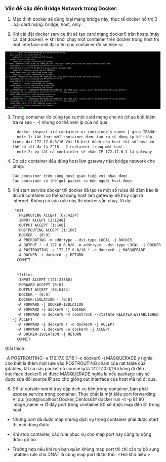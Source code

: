 ### Vấn đề cập đến Bridge Network trong Docker:

1. Mặc định docker sẽ dùng loại mạng bridge này, thực tế docker hỗ trợ 3 loại card mạng: bridge, host, only.

2. Khi cài đặt docker service thì sẽ tạo card mạng docker0 trên hosts (máy cài đặt docker) => khi khởi chạy một container trên docker trong host thì một interface mới đại diện cho container đó sẽ hiện ra 

![](/image/1.PNG)

3. Trong container đó cũng tạo ra một card mạng cho nó (chưa biết kiểm tra ra sao -_-) nhưng có thể xem ip của nó qua: 

         docker inspect <id container or container's name> | grep IPAddr
         note 1: Lần lượt mỗi container được tạo ra sẽ dùng ip kế tiếp trong dải 172.17.0.0/16 Với 16 bist dành cho host thì số host có thể có tối đa là 2^16 - 2 container trong một host.
         note 2: và tất cả containter sẽ nhận IP 172.17.0.1 là gateway 
         
4. Do các container đều dùng host làm gateway nên bridge network cho phép:

       Các container trên cùng host giao tiếp với nhau được
       Các container có thể gửi packet ra bên ngoài host được.
       
5. Khi start service docker thì docker đã tạo ra một số rules để đảm bảo là đủ để container có thể sử dụng host làm gateway để truy cập ra internet. Không có các rule này thì docker vẫn chạy. Ví dụ: 

        *nat
         :PREROUTING ACCEPT [67:4224]
         :INPUT ACCEPT [3:1248]
         :OUTPUT ACCEPT [1:160]
         :POSTROUTING ACCEPT [1:160]
         :DOCKER - [0:0]
         -A PREROUTING -m addrtype --dst-type LOCAL -j DOCKER
         -A OUTPUT ! -d 127.0.0.0/8 -m addrtype --dst-type LOCAL -j DOCKER
         -A POSTROUTING -s 172.17.0.0/16 ! -o docker0 -j MASQUERADE
         -A DOCKER -i docker0 -j RETURN
         COMMIT


         *filter
         :INPUT ACCEPT [121:23360]
         :FORWARD ACCEPT [0:0]
         :OUTPUT ACCEPT [48:6144]
         :DOCKER - [0:0]
         :DOCKER-ISOLATION - [0:0]
         -A FORWARD -j DOCKER-ISOLATION
         -A FORWARD -o docker0 -j DOCKER
         -A FORWARD -o docker0 -m conntrack --ctstate RELATED,ESTABLISHED -j ACCEPT
         -A FORWARD -i docker0 ! -o docker0 -j ACCEPT
         -A FORWARD -i docker0 -o docker0 -j ACCEPT
         -A DOCKER-ISOLATION -j RETURN
         COMMIT
         
Giải thích: 

-A POSTROUTING -s 172.17.0.0/16 ! -o docker0 -j MASQUERADE
ý nghĩa: cho biết là thêm một rule vào POSTROUTING chain của nat table của iptables, tất cả các packet có source ip là 172.17.0.0/16 không đi đến interface docker0 sẽ được MASQUERADE nghĩa là nếu package này sẽ được sửa đổi source IP sao cho giống out interface của host mà nó đi qua.

6. Để từ outside world truy cập dịch vụ bên trong container, bạn phải expose service trong container. Thực chất là một kiểu port forwarding. Ví dụ: [root@localhost Docker_Centos6]# docker run -it -p 81:80 image_name => Ở đây port trong container 80 sẽ được map đến 81 trong host.

+ Nhưng port đã được map nhưng dịch vụ trong container phải được start thì mới dùng đươc.

+ Khi stop container, các rule phục vụ cho map port này cũng tự động được gỡ bỏ.

+ Trường hợp nếu khi run bạn quên không map port thì chỉ cần tự bổ sung iptables rule cho DNAT là cũng map port được thôi. <Hơi khó hiểu >

